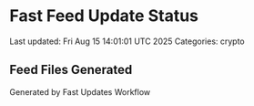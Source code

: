 # Fast Feed Update Status
Last updated: Fri Aug 15 14:01:01 UTC 2025
Categories: crypto

## Feed Files Generated

Generated by Fast Updates Workflow

